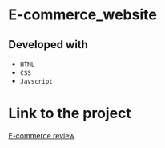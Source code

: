 # E-commerce_website

## Developed with
* ``HTML`` 
* ``CSS`` 
* ``Javscript``

# Link to the project
[E-commerce review](https://64071757ea94d2005f6d249a--chris-e-commerce-website.netlify.app/#)

